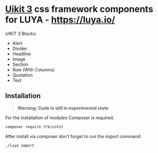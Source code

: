 # [Uikit 3](https://getuikit.com/) css framework components for LUYA - https://luya.io/

UIKIT 3 Blocks:

+ Alert
+ Divider
+ Headline
+ Image
+ Section
+ Row (With Columns)
+ Quotation
+ Text

## Installation

> **Warning: Code is still in experimental state**

For the installation of modules Composer is required.

```sh
composer require trk/uikit
```

After install via composer don't forget to run the import command:

```sh
./luya import
```
